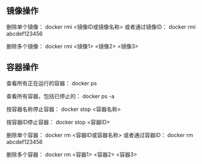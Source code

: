 ## 镜像操作

删除单个镜像：
docker rmi <镜像ID或镜像名称>
或者通过镜像ID：
docker rmi abcdef123456

删除多个镜像：
docker rmi <镜像1> <镜像2> <镜像3>

## 容器操作

查看所有正在运行的容器：
docker ps

查看所有容器，包括已停止的：
docker ps -a

按容器名称停止容器：
docker stop <容器名称>

按容器ID停止容器：
docker stop <容器ID>

删除单个容器：
docker rm <容器ID或容器名称>
或者通过容器ID：
docker rm abcdef123456

删除多个容器：
docker rm <容器1> <容器2> <容器3>

